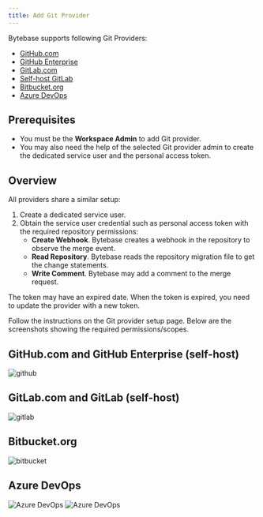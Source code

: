 ```yaml
---
title: Add Git Provider
---
```


Bytebase supports following Git Providers:

- [GitHub.com](/docs/vcs-integration/github-com/)
- [GitHub Enterprise](/docs/vcs-integration/github-enterprise/)
- [GitLab.com](/docs/vcs-integration/gitlab-com/)
- [Self-host GitLab](/docs/vcs-integration/self-host-gitlab/)
- [Bitbucket.org](/docs/vcs-integration/bitbucket-org/)
- [Azure DevOps](/docs/vcs-integration/azure-devops/)

## Prerequisites

- You must be the **Workspace Admin** to add Git provider.
- You may also need the help of the selected Git provider admin to create the dedicated
  service user and the personal access token.

## Overview

All providers share a similar setup:

1. Create a dedicated service user.
1. Obtain the service user credential such as personal access token with the required repository permissions:
   - **Create Webhook**. Bytebase creates a webhook in the repository to observe the merge event.
   - **Read Repository**. Bytebase reads the repository migration file to get the change statements.
   - **Write Comment**. Bytebase may add a comment to the merge request.

<HintBlock type="info">

The token may have an expired date. When the token is expired, you need to update the provider with
a new token.

</HintBlock>

Follow the instructions on the Git provider setup page. Below are the screenshots showing the required
permissions/scopes.

## GitHub.com and GitHub Enterprise (self-host)

![github](/content/docs/vcs-integration/add-git-provider/github-access-token.webp)

## GitLab.com and GitLab (self-host)

![gitlab](/content/docs/vcs-integration/add-git-provider/gitlab-access-token.webp)

## Bitbucket.org

![bitbucket](/content/docs/vcs-integration/add-git-provider/bitbucket-app-password.webp)

## Azure DevOps

![Azure DevOps](/content/docs/vcs-integration/add-git-provider/azure-devops-access-token.webp)
![Azure DevOps](/content/docs/vcs-integration/add-git-provider/azure-devops-access-token2.webp)
